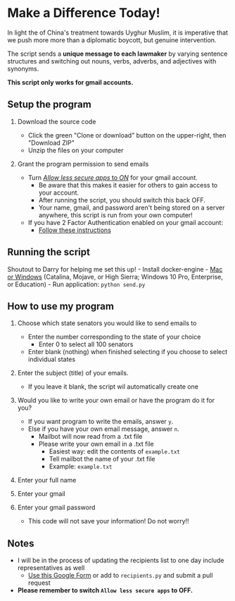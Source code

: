 # Make a Difference Today!

In light the of China's treatment towards Uyghur Muslim, it is imperative that we push more more than a diplomatic boycott, but genuine intervention. 

The script sends a **unique message to each lawmaker** by varying sentence structures and switching out nouns, verbs, adverbs, and adjectives with synonyms. 

**This script only works for gmail accounts.** 

## Setup the program
1. Download the source code
	- Click the green "Clone or download" button on the upper-right, then "Download ZIP"
	- Unzip the files on your computer 

2. Grant the program permission to send emails
	- Turn [_Allow less secure apps_  to  _ON_](https://myaccount.google.com/lesssecureapps) for your gmail account.
		- Be aware that this makes it easier for others to gain access to your account.
		- After running the script, you should switch this back OFF.
		- Your name, gmail, and password aren't being stored on a server anywhere, this script is run from your own computer!
	- If you have 2 Factor Authentication enabled on your gmail account:
		- [Follow these instructions](https://support.google.com/accounts/answer/185833)
	

## Running the script
Shoutout to Darry for helping me set this up!
	- Install docker-engine
    	- [Mac or Windows](https://docs.docker.com/engine/install/) (Catalina, Mojave, or High Sierra; Windows 10 Pro, Enterprise, or Education)
	- Run application: `python send.py`

## How to use my program

1. Choose which state senators you would like to send emails to
	- Enter the number corresponding to the state of your choice
		- Enter 0 to select all 100 senators
	- Enter blank (nothing) when finished selecting if you choose to select individual states

2. Enter the subject (title) of your emails.
	- If you leave it blank, the script wil automatically create one 

3. Would you like to write your own email or have the program do it for you?
	- If you want program to write the emails, answer `y`.
	- Else if you have your own email message, answer `n`.
		- Mailbot will now read from a .txt file
		- Please write your own email in a .txt file
			- Easiest way: edit the contents of `example.txt`
			- Tell mailbot the name of your .txt file
			- Example: `example.txt`
			
4. Enter your full name

5. Enter your gmail

6. Enter your gmail password
	- This code will not save your information! Do not worry!!
	
## Notes

- I will be in the process of updating the recipients list to one day include representatives as well
	- [Use this Google Form](https://forms.gle/cm2Ayjs4mguQ77uK9) or add to `recipients.py` and submit a pull request
- **Please remember to switch `Allow less secure apps` to OFF.**


